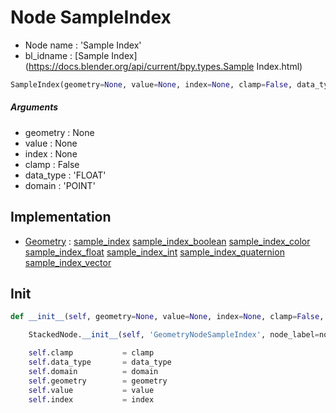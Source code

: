 # Node SampleIndex

- Node name : 'Sample Index'
- bl_idname : [Sample Index](https://docs.blender.org/api/current/bpy.types.Sample Index.html)


``` python
SampleIndex(geometry=None, value=None, index=None, clamp=False, data_type='FLOAT', domain='POINT', node_label=None, node_color=None)
```
##### Arguments

- geometry : None
- value : None
- index : None
- clamp : False
- data_type : 'FLOAT'
- domain : 'POINT'

## Implementation

- [Geometry](/docs/GeoNodes/Geometry.md) : [sample_index](/docs/GeoNodes/Geometry.md#sample_index) [sample_index_boolean](/docs/GeoNodes/Geometry.md#sample_index_boolean) [sample_index_color](/docs/GeoNodes/Geometry.md#sample_index_color) [sample_index_float](/docs/GeoNodes/Geometry.md#sample_index_float) [sample_index_int](/docs/GeoNodes/Geometry.md#sample_index_int) [sample_index_quaternion](/docs/GeoNodes/Geometry.md#sample_index_quaternion) [sample_index_vector](/docs/GeoNodes/Geometry.md#sample_index_vector)

## Init

``` python
def __init__(self, geometry=None, value=None, index=None, clamp=False, data_type='FLOAT', domain='POINT', node_label=None, node_color=None):

    StackedNode.__init__(self, 'GeometryNodeSampleIndex', node_label=node_label, node_color=node_color)

    self.clamp           = clamp
    self.data_type       = data_type
    self.domain          = domain
    self.geometry        = geometry
    self.value           = value
    self.index           = index
```

